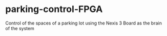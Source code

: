 # parking-control-FPGA
Control of the spaces of a parking lot using the Nexis 3 Board as the brain of the system
